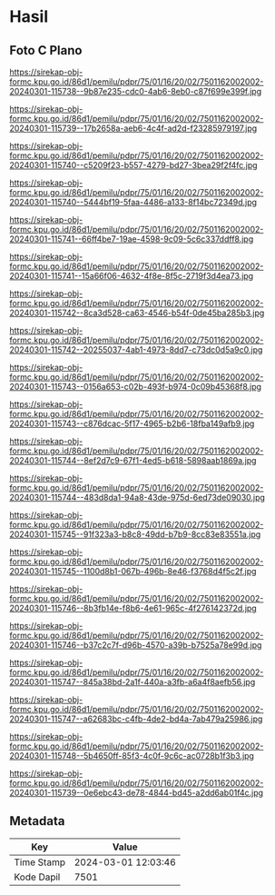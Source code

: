 # Hasil

## Foto C Plano

https://sirekap-obj-formc.kpu.go.id/86d1/pemilu/pdpr/75/01/16/20/02/7501162002002-20240301-115738--9b87e235-cdc0-4ab6-8eb0-c87f699e399f.jpg

https://sirekap-obj-formc.kpu.go.id/86d1/pemilu/pdpr/75/01/16/20/02/7501162002002-20240301-115739--17b2658a-aeb6-4c4f-ad2d-f23285979197.jpg

https://sirekap-obj-formc.kpu.go.id/86d1/pemilu/pdpr/75/01/16/20/02/7501162002002-20240301-115740--c5209f23-b557-4279-bd27-3bea29f2f4fc.jpg

https://sirekap-obj-formc.kpu.go.id/86d1/pemilu/pdpr/75/01/16/20/02/7501162002002-20240301-115740--5444bf19-5faa-4486-a133-8f14bc72349d.jpg

https://sirekap-obj-formc.kpu.go.id/86d1/pemilu/pdpr/75/01/16/20/02/7501162002002-20240301-115741--66ff4be7-19ae-4598-9c09-5c6c337ddff8.jpg

https://sirekap-obj-formc.kpu.go.id/86d1/pemilu/pdpr/75/01/16/20/02/7501162002002-20240301-115741--15a66f06-4632-4f8e-8f5c-2719f3d4ea73.jpg

https://sirekap-obj-formc.kpu.go.id/86d1/pemilu/pdpr/75/01/16/20/02/7501162002002-20240301-115742--8ca3d528-ca63-4546-b54f-0de45ba285b3.jpg

https://sirekap-obj-formc.kpu.go.id/86d1/pemilu/pdpr/75/01/16/20/02/7501162002002-20240301-115742--20255037-4ab1-4973-8dd7-c73dc0d5a9c0.jpg

https://sirekap-obj-formc.kpu.go.id/86d1/pemilu/pdpr/75/01/16/20/02/7501162002002-20240301-115743--0156a653-c02b-493f-b974-0c09b45368f8.jpg

https://sirekap-obj-formc.kpu.go.id/86d1/pemilu/pdpr/75/01/16/20/02/7501162002002-20240301-115743--c876dcac-5f17-4965-b2b6-18fba149afb9.jpg

https://sirekap-obj-formc.kpu.go.id/86d1/pemilu/pdpr/75/01/16/20/02/7501162002002-20240301-115744--8ef2d7c9-67f1-4ed5-b618-5898aab1869a.jpg

https://sirekap-obj-formc.kpu.go.id/86d1/pemilu/pdpr/75/01/16/20/02/7501162002002-20240301-115744--483d8da1-94a8-43de-975d-6ed73de09030.jpg

https://sirekap-obj-formc.kpu.go.id/86d1/pemilu/pdpr/75/01/16/20/02/7501162002002-20240301-115745--91f323a3-b8c8-49dd-b7b9-8cc83e83551a.jpg

https://sirekap-obj-formc.kpu.go.id/86d1/pemilu/pdpr/75/01/16/20/02/7501162002002-20240301-115745--1100d8b1-067b-496b-8e46-f3768d4f5c2f.jpg

https://sirekap-obj-formc.kpu.go.id/86d1/pemilu/pdpr/75/01/16/20/02/7501162002002-20240301-115746--8b3fb14e-f8b6-4e61-965c-4f276142372d.jpg

https://sirekap-obj-formc.kpu.go.id/86d1/pemilu/pdpr/75/01/16/20/02/7501162002002-20240301-115746--b37c2c7f-d96b-4570-a39b-b7525a78e99d.jpg

https://sirekap-obj-formc.kpu.go.id/86d1/pemilu/pdpr/75/01/16/20/02/7501162002002-20240301-115747--845a38bd-2a1f-440a-a3fb-a6a4f8aefb56.jpg

https://sirekap-obj-formc.kpu.go.id/86d1/pemilu/pdpr/75/01/16/20/02/7501162002002-20240301-115747--a62683bc-c4fb-4de2-bd4a-7ab479a25986.jpg

https://sirekap-obj-formc.kpu.go.id/86d1/pemilu/pdpr/75/01/16/20/02/7501162002002-20240301-115748--5b4650ff-85f3-4c0f-9c6c-ac0728b1f3b3.jpg

https://sirekap-obj-formc.kpu.go.id/86d1/pemilu/pdpr/75/01/16/20/02/7501162002002-20240301-115739--0e6ebc43-de78-4844-bd45-a2dd6ab01f4c.jpg


## Metadata

| Key        | Value               |
| ---------- | ------------------- |
| Time Stamp | 2024-03-01 12:03:46 |
| Kode Dapil | 7501                |



